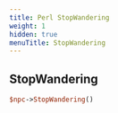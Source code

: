 ```yaml
---
title: Perl StopWandering
weight: 1
hidden: true
menuTitle: StopWandering
---
```

## StopWandering
```perl
$npc->StopWandering()
```